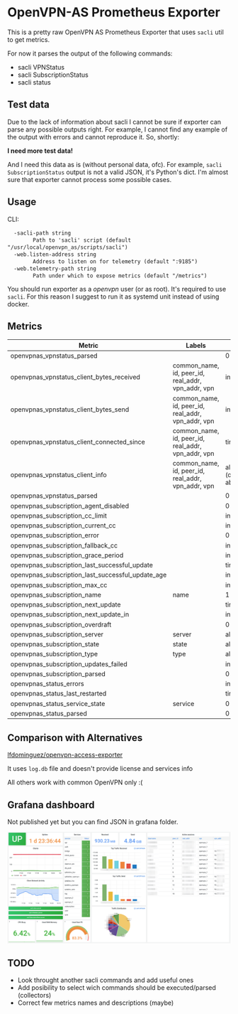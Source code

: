 # OpenVPN-AS Prometheus Exporter

This is a pretty raw OpenVPN AS Prometheus Exporter that uses `sacli` util to get metrics.

For now it parses the output of the following commands:

* sacli VPNStatus
* sacli SubscriptionStatus
* sacli status

## Test data

Due to the lack of information about sacli I cannot be sure if exporter can parse any possible outputs right. For example, I cannot find any example of the output with errors and cannot reproduce it. So, shortly:

**I need more test data!**

And I need this data as is (without personal data, ofc). For example, `sacli SubscriptionStatus` output is not a valid JSON, it's Python's dict. I'm almost sure that exporter cannot process some possible cases.

## Usage
CLI:
```
  -sacli-path string
        Path to 'sacli' script (default "/usr/local/openvpn_as/scripts/sacli")
  -web.listen-address string
        Address to listen on for telemetry (default ":9185")
  -web.telemetry-path string
        Path under which to expose metrics (default "/metrics")
```
You should run exporter as a *openvpn* user (or as root). It's required to use `sacli`. For this reason I suggest to run it as systemd unit instead of using docker.

## Metrics
Metric | Labels | Value
--- | --- | ---
openvpnas_vpnstatus_parsed | | 0 or 1
openvpnas_vpnstatus_client_bytes_received | common_name, id, peer_id, real_addr, vpn_addr, vpn| int
openvpnas_vpnstatus_client_bytes_send | common_name, id, peer_id, real_addr, vpn_addr, vpn| int
openvpnas_vpnstatus_client_connected_since | common_name, id, peer_id, real_addr, vpn_addr, vpn| timestamp
openvpnas_vpnstatus_client_info | common_name, id, peer_id, real_addr, vpn_addr, vpn | always 1 (or absent)
openvpnas_vpnstatus_parsed | | 0 or 1
openvpnas_subscription_agent_disabled | | 0 or 1
openvpnas_subscription_cc_limit | | int
openvpnas_subscription_current_cc | | int
openvpnas_subscription_error | | 0 or 1
openvpnas_subscription_fallback_cc | | int
openvpnas_subscription_grace_period | | int
openvpnas_subscription_last_successful_update | | timestamp
openvpnas_subscription_last_successful_update_age | | int
openvpnas_subscription_max_cc | | int
openvpnas_subscription_name | name | 1
openvpnas_subscription_next_update | | timestamp
openvpnas_subscription_next_update_in | | int
openvpnas_subscription_overdraft | | 0 or 1
openvpnas_subscription_server | server | always 1
openvpnas_subscription_state | state | always 1
openvpnas_subscription_type | type | always 1
openvpnas_subscription_updates_failed | | int
openvpnas_subscription_parsed | | 0 or 1
openvpnas_status_errors | | int
openvpnas_status_last_restarted | | timestamp
openvpnas_status_service_state | service | 0 or 1
openvpnas_status_parsed | | 0 or 1

## Comparison with Alternatives
[lfdominguez/openvpn-access-exporter](https://github.com/lfdominguez/openvpn-access-exporter)

It uses `log.db` file and doesn't provide license and services info

All others work with common OpenVPN only :(

## Grafana dashboard

Not published yet but you can find JSON in grafana folder.

<img src="grafana/dashboard_screenshot.png" alt="Grafana dashboard" width="600"/>

## TODO

* Look throught another sacli commands and add useful ones
* Add posibility to select wich commands should be executed/parsed (collectors)
* Correct few metrics names and descriptions (maybe)